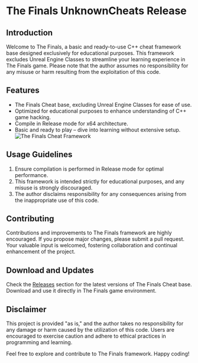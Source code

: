 # The Finals UnknownCheats Release

## Introduction
Welcome to The Finals, a basic and ready-to-use C++ cheat framework base designed exclusively for educational purposes. This framework excludes Unreal Engine Classes to streamline your learning experience in The Finals game. Please note that the author assumes no responsibility for any misuse or harm resulting from the exploitation of this code.

## Features
- The Finals Cheat base, excluding Unreal Engine Classes for ease of use.
- Optimized for educational purposes to enhance understanding of C++ game hacking.
- Compile in Release mode for x64 architecture.
- Basic and ready to play – dive into learning without extensive setup.
![The Finals Cheat Framework](thefinals.gif)


## Usage Guidelines
1. Ensure compilation is performed in Release mode for optimal performance.
2. This framework is intended strictly for educational purposes, and any misuse is strongly discouraged.
3. The author disclaims responsibility for any consequences arising from the inappropriate use of this code.

## Contributing
Contributions and improvements to The Finals framework are highly encouraged. If you propose major changes, please submit a pull request. Your valuable input is welcomed, fostering collaboration and continual enhancement of the project.

## Download and Updates
Check the [Releases](https://github.com/techpixiedev/the-finals-cheat/releases) section for the latest versions of The Finals Cheat base. Download and use it directly in The Finals game environment.

## Disclaimer
This project is provided "as is," and the author takes no responsibility for any damage or harm caused by the utilization of this code. Users are encouraged to exercise caution and adhere to ethical practices in programming and learning.

Feel free to explore and contribute to The Finals framework. Happy coding!
